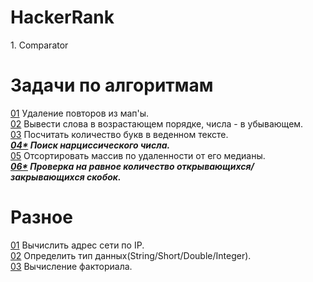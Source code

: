 <H1>HackerRank</H1>
1. Comparator

<H1>Задачи по алгоритмам</H1>


[01](https://github.com/self-harm/java-practice/blob/main/Algorithms/DeleteDuplicates.java) Удаление повторов из мап'ы.
<br>
[02](https://github.com/self-harm/java-practice/blob/main/Algorithms/StringsAndNumbers.java) Вывести слова в возрастающем порядке, числа - в убывающем.
<br>
[03](https://github.com/self-harm/java-practice/blob/main/Algorithms/NumberOfLetters.java) Посчитать количество букв в веденном тексте.
<br>
<b><i>[04*](https://github.com/self-harm/java-practice/blob/main/Algorithms/NarcissisticNumber.java) Поиск нарциссического числа.</b></i>
<br>
[05](https://github.com/self-harm/java-practice/blob/main/Algorithms/MediumNumber.java) Отсортировать массив по удаленности от его медианы.
<br>
<b><i>[06*](https://github.com/self-harm/java-practice/tree/main/Algorithms) Проверка на равное количество открывающихся/закрывающихся скобок.</b></i>

<H1>Разное</H1>

[01](https://github.com/self-harm/java-practice/blob/main/Different/IP.java) Вычислить адрес сети по IP.
<br>
[02](https://github.com/self-harm/java-practice/blob/main/Different/DifferentTypes.java) Определить тип данных(String/Short/Double/Integer).
<br>
[03](https://github.com/self-harm/java-practice/blob/main/Different/Factorial.java) Вычисление факториала.
